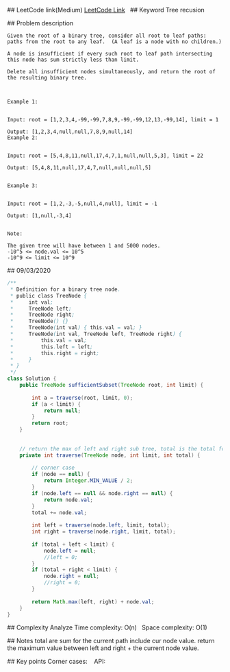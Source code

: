 ## LeetCode link(Medium)
[LeetCode Link](https://leetcode.com/problems/insufficient-nodes-in-root-to-leaf-paths/)
 
## Keyword
Tree recusion

## Problem description
```
Given the root of a binary tree, consider all root to leaf paths: paths from the root to any leaf.  (A leaf is a node with no children.)

A node is insufficient if every such root to leaf path intersecting this node has sum strictly less than limit.

Delete all insufficient nodes simultaneously, and return the root of the resulting binary tree.

 

Example 1:


Input: root = [1,2,3,4,-99,-99,7,8,9,-99,-99,12,13,-99,14], limit = 1

Output: [1,2,3,4,null,null,7,8,9,null,14]
Example 2:


Input: root = [5,4,8,11,null,17,4,7,1,null,null,5,3], limit = 22

Output: [5,4,8,11,null,17,4,7,null,null,null,5]
 

Example 3:


Input: root = [1,2,-3,-5,null,4,null], limit = -1

Output: [1,null,-3,4]
 

Note:

The given tree will have between 1 and 5000 nodes.
-10^5 <= node.val <= 10^5
-10^9 <= limit <= 10^9
```
## 09/03/2020
```java
/**
 * Definition for a binary tree node.
 * public class TreeNode {
 *     int val;
 *     TreeNode left;
 *     TreeNode right;
 *     TreeNode() {}
 *     TreeNode(int val) { this.val = val; }
 *     TreeNode(int val, TreeNode left, TreeNode right) {
 *         this.val = val;
 *         this.left = left;
 *         this.right = right;
 *     }
 * }
 */
class Solution {
    public TreeNode sufficientSubset(TreeNode root, int limit) {
        
        int a = traverse(root, limit, 0);
        if (a < limit) {
            return null;
        }
        return root;
    }
    
    
    // return the max of left and right sub tree, total is the total from the root to it self
    private int traverse(TreeNode node, int limit, int total) {
        
        // corner case
        if (node == null) {
            return Integer.MIN_VALUE / 2;
        }
        if (node.left == null && node.right == null) {
            return node.val;
        }
        total += node.val;
        
        int left = traverse(node.left, limit, total);
        int right = traverse(node.right, limit, total);
        
        if (total + left < limit) {
            node.left = null;
            //left = 0;
        }
        if (total + right < limit) {
            node.right = null;
            //right = 0;
        }
        
        return Math.max(left, right) + node.val;
    }
}
```

## Complexity Analyze
Time complexity: O(n)  
Space complexity: O(1)

## Notes
total are sum for the current path include cur node value.
return the maximum value between left and right + the current node value. 

## Key points
Corner cases:   
API: